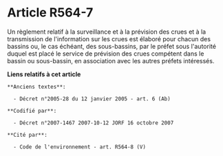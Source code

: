 # Article R564-7

Un règlement relatif à la surveillance et à la prévision des crues et à la transmission de l'information sur les crues est
élaboré pour chacun des bassins ou, le cas échéant, des sous-bassins, par le préfet sous l'autorité duquel est placé le
service de prévision des crues compétent dans le bassin ou sous-bassin, en association avec les autres préfets intéressés.

**Liens relatifs à cet article**

	**Anciens textes**:

	  - Décret n°2005-28 du 12 janvier 2005 - art. 6 (Ab)

	**Codifié par**:

	  - Décret n°2007-1467 2007-10-12 JORF 16 octobre 2007

	**Cité par**:

	  - Code de l'environnement - art. R564-8 (V)
